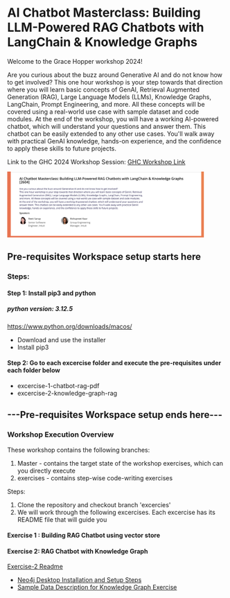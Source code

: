 # AI Chatbot Masterclass: Building LLM-Powered RAG Chatbots with LangChain & Knowledge Graphs

Welcome to the Grace Hopper workshop 2024!

Are you curious about the buzz around Generative AI and do not know how to get involved?
This one hour workshop is your step towards that direction where you will learn basic concepts of GenAI, Retrieval Augmented Generation (RAG), Large Language Models (LLMs), Knowledge Graphs, LangChain, Prompt Engineering, and more. All these concepts will be covered using a real-world use case with sample dataset and code modules.
At the end of the workshop, you will have a working AI-powered chatbot, which will understand your questions and answer them. This chatbot can be easily extended to any other use cases. You'll walk away with practical GenAI knowledge, hands-on experience, and the confidence to apply these skills to future projects.

Link to the GHC 2024 Workshop Session: [GHC Workshop Link](https://ghc.anitab.org/session-catalog/?search.sessiontype=1712687033982003Uicv&search.sessiontracks=1715091731850001IqQr&search.experiencetype=option_1713202494133#/session/1717218930814001YQKl)

<div> 
    <img src="./assets/Screenshot 2024-09-10 at 12.23.42 AM.png" alt="GHC workshop session details" width="90%"/>
</div>

## Pre-requisites Workspace setup starts here

### Steps:

#### Step 1: Install pip3 and python

##### python version: 3.12.5

https://www.python.org/downloads/macos/

- Download and use the installer
- Install pip3

#### Step 2: Go to each excercise folder and **execute the pre-requisites under each folder below**

- excercise-1-chatbot-rag-pdf
- excercise-2-knowledge-graph-rag

## ---Pre-requisites Workspace setup ends here---

### Workshop Execution Overview

These workshop contains the following branches:

1. Master - contains the target state of the workshop exercises, which can you directly execute
2. exercises - contains step-wise code-writing exercises

Steps:

1. Clone the repository and checkout branch 'excercies'
2. We will work through the following excercises. Each excercise has its README file that will guide you

#### Exercise 1 : Building RAG Chatbot using vector store

#### Exercise 2: RAG Chatbot with Knowledge Graph

[Exercise-2 Readme](./excercise-2-knowledge-graph-rag/README.md)

- [Neo4j Desktop Installation and Setup Steps](./exercise-2-knowledge-graph-rag/README.md/#neo4j-desktop-setup)
- [Sample Data Description for Knowledge Graph Exercise](./exercise-2-knowledge-graph-rag/README.md/#sample-data-file-description-for-the-knowledge-graph)
